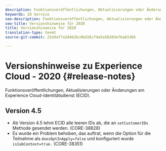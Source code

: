 ```yaml
---
description: Funktionsveröffentlichungen, Aktualisierungen oder Änderungen des Experience Cloud Identity-Diensts.
keywords: ID Service
seo-description: Funktionsveröffentlichungen, Aktualisierungen oder Änderungen des Experience Cloud Identity-Diensts.
seo-title: Versionshinweise für 2020
title: Versionshinweise für 2020
translation-type: tm+mt
source-git-commit: 25a9af7a28462bc0bd26cf4a5a58203e76a83366

---
```



# Versionshinweise zu Experience Cloud - 2020 {#release-notes}

Funktionsveröffentlichungen, Aktualisierungen oder Änderungen am Experience Cloud-Identitätsdienst (ECID).

## Version 4.5

* Ab Version 4.5 lehnt ECID alle leeren IDs ab, die an `setCustomerIDs` Methode gesendet werden. (CORE-38828)
* Es wurde ein Problem behoben, das auftrat, wenn die Option für die Teilnahme als `doesOptInApply=false` und konfiguriert wurde `isIabContext=true.` (CORE-38351)